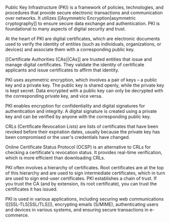 Public Key Infrastructure (PKI) is a framework of policies, technologies, and procedures that provide secure electronic transactions and communication over networks. It utilizes [[Asymmetric Encryption|asymmetric cryptography]] to ensure secure data exchange and authentication. PKI is foundational to many aspects of digital security and trust.

At the heart of PKI are digital certificates, which are electronic documents used to verify the identity of entities (such as individuals, organizations, or devices) and associate them with a corresponding public key.

[[Certificate Authorities (CAs)|CAs]] are trusted entities that issue and manage digital certificates. They validate the identity of certificate applicants and issue certificates to affirm that identity.

PKI uses asymmetric encryption, which involves a pair of keys – a public key and a private key. The public key is shared openly, while the private key is kept secret. Data encrypted with a public key can only be decrypted with the corresponding private key, and vice versa.

PKI enables encryption for confidentiality and digital signatures for authentication and integrity. A digital signature is created using a private key and can be verified by anyone with the corresponding public key.

CRLs (Certificate Revocation Lists) are lists of certificates that have been revoked before their expiration dates, usually because the private key has been compromised or the user's credentials have changed.

Online Certificate Status Protocol (OCSP) is an alternative to CRLs for checking a certificate's revocation status. It provides real-time verification, which is more efficient than downloading CRLs.

PKI often involves a hierarchy of certificates. Root certificates are at the top of this hierarchy and are used to sign intermediate certificates, which in turn are used to sign end-user certificates. PKI establishes a chain of trust. If you trust the CA (and by extension, its root certificate), you can trust the certificates it has issued.

PKI is used in various applications, including securing web communications ([[SSL-TLS|SSL/TLS]]), encrypting emails (S/MIME), authenticating users and devices in various systems, and ensuring secure transactions in e-commerce.


